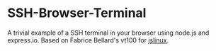 SSH-Browser-Terminal
====================

A trivial example of a SSH terminal in your browser using node.js and express.io. Based on Fabrice
Bellard's vt100 for [jslinux](http://bellard.org/jslinux/).
